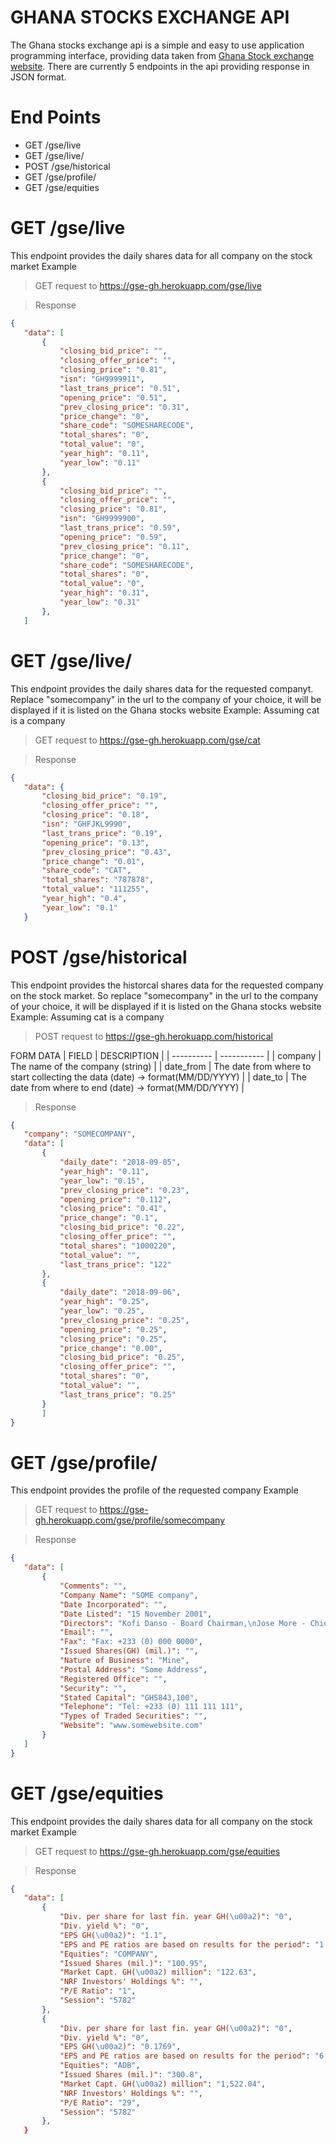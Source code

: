 # GHANA STOCKS EXCHANGE API

The Ghana stocks exchange api is a simple and easy to use application programming interface, providing data taken from [Ghana Stock exchange website](http://gse.com.gh). There are currently 5 endpoints in the api providing response in JSON format.


# End Points

  - GET /gse/live
  - GET /gse/live/<somecompany>
  - POST /gse/historical
  - GET /gse/profile/<company>
  - GET /gse/equities

# GET /gse/live
This endpoint provides the daily shares data for all company on the stock market
Example
>GET request to https://gse-gh.herokuapp.com/gse/live

>Response
 ```json
{
    "data": [
        {
            "closing_bid_price": "",
            "closing_offer_price": "",
            "closing_price": "0.81",
            "isn": "GH9999911",
            "last_trans_price": "0.51",
            "opening_price": "0.51",
            "prev_closing_price": "0.31",
            "price_change": "0",
            "share_code": "SOMESHARECODE",
            "total_shares": "0",
            "total_value": "0",
            "year_high": "0.11",
            "year_low": "0.11"
        },
        {
            "closing_bid_price": "",
            "closing_offer_price": "",
            "closing_price": "0.81",
            "isn": "GH9999900",
            "last_trans_price": "0.59",
            "opening_price": "0.59",
            "prev_closing_price": "0.11",
            "price_change": "0",
            "share_code": "SOMESHARECODE",
            "total_shares": "0",
            "total_value": "0",
            "year_high": "0.31",
            "year_low": "0.31"
        },
    ]
```
# GET /gse/live/<somecompany>
This endpoint provides the daily shares data for the requested companyt. Replace "somecompany" in the url to the company of your choice, it will be displayed if it is listed on the Ghana stocks website
Example: Assuming cat is a company
>GET request to https://gse-gh.herokuapp.com/gse/cat

>Response
 ```json
{
    "data": {
        "closing_bid_price": "0.19",
        "closing_offer_price": "",
        "closing_price": "0.18",
        "isn": "GHFJKL9990",
        "last_trans_price": "0.19",
        "opening_price": "0.13",
        "prev_closing_price": "0.43",
        "price_change": "0.01",
        "share_code": "CAT",
        "total_shares": "787878",
        "total_value": "111255",
        "year_high": "0.4",
        "year_low": "0.1"
    }
```


# POST /gse/historical
This endpoint provides the historcal shares data for the requested company on the stock market. So replace "somecompany" in the url to the company of your choice, it will be displayed if it is listed on the Ghana stocks website
Example: Assuming cat is a company
>POST request to https://gse-gh.herokuapp.com/historical

FORM DATA
| FIELD      | DESCRIPTION |
| ---------- | ----------- |
| company    | The name of the company (string)                          |
| date_from  | The date from where to start collecting the data (date) -> format(MM/DD/YYYY) |
| date_to    | The date from where to end  (date) -> format(MM/DD/YYYY)                      |

>Response
 ```json
{
    "company": "SOMECOMPANY",
    "data": [
        {
            "daily_date": "2018-09-05",
            "year_high": "0.11",
            "year_low": "0.15",
            "prev_closing_price": "0.23",
            "opening_price": "0.112",
            "closing_price": "0.41",
            "price_change": "0.1",
            "closing_bid_price": "0.22",
            "closing_offer_price": "",
            "total_shares": "1000220",
            "total_value": "",
            "last_trans_price": "122"
        },
        {
            "daily_date": "2018-09-06",
            "year_high": "0.25",
            "year_low": "0.25",
            "prev_closing_price": "0.25",
            "opening_price": "0.25",
            "closing_price": "0.25",
            "price_change": "0.00",
            "closing_bid_price": "0.25",
            "closing_offer_price": "",
            "total_shares": "0",
            "total_value": "",
            "last_trans_price": "0.25"
        }
        ]
}
```
# GET /gse/profile/<company>
This endpoint provides the profile of the requested company
Example
>GET request to https://gse-gh.herokuapp.com/gse/profile/somecompany

>Response
 ```json
{
    "data": [
        {
            "Comments": "",
            "Company Name": "SOME company",
            "Date Incorporated": "",
            "Date Listed": "15 November 2001",
            "Directors": "Kofi Danso - Board Chairman,\nJose More - Chief Marketing Officer",
            "Email": "",
            "Fax": "Fax: +233 (0) 000 0000",
            "Issued Shares(GH) (mil.)": "",
            "Nature of Business": "Mine",
            "Postal Address": "Some Address",
            "Registered Office": "",
            "Security": "",
            "Stated Capital": "GHS843,100",
            "Telephone": "Tel: +233 (0) 111 111 111",
            "Types of Traded Securities": "",
            "Website": "www.somewebsite.com"
        }
    ]
}
```

# GET /gse/equities
This endpoint provides the daily shares data for all company on the stock market
Example
>GET request to https://gse-gh.herokuapp.com/gse/equities

>Response
 ```json
{
    "data": [
        {
            "Div. per share for last fin. year GH(\u00a2)": "0",
            "Div. yield %": "0",
            "EPS GH(\u00a2)": "1.1",
            "EPS and PE ratios are based on results for the period": "1 MTHS- 1/03/2007p",
            "Equities": "COMPANY",
            "Issued Shares (mil.)": "100.95",
            "Market Capt. GH(\u00a2) million": "122.63",
            "NRF Investors' Holdings %": "",
            "P/E Ratio": "1",
            "Session": "5782"
        },
        {
            "Div. per share for last fin. year GH(\u00a2)": "0",
            "Div. yield %": "0",
            "EPS GH(\u00a2)": "0.1769",
            "EPS and PE ratios are based on results for the period": "6 MTHS- 30/06/2020p",
            "Equities": "ADB",
            "Issued Shares (mil.)": "300.8",
            "Market Capt. GH(\u00a2) million": "1,522.04",
            "NRF Investors' Holdings %": "",
            "P/E Ratio": "29",
            "Session": "5782"
        },
    }
```

